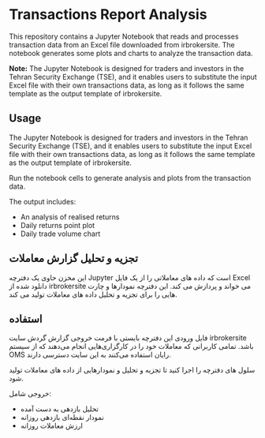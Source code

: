 # Transactions Report Analysis

This repository contains a Jupyter Notebook that reads and processes transaction data from an Excel file downloaded from irbrokersite. The notebook generates some plots and charts to analyze the transaction data.

**Note:** The Jupyter Notebook is designed for traders and investors in the Tehran Security Exchange (TSE), and it enables users to substitute the input Excel file with their own transactions data, as long as it follows the same template as the output template of irbrokersite.

## Usage

The Jupyter Notebook is designed for traders and investors in the Tehran Security Exchange (TSE), and it enables users to substitute the input Excel file with their own transactions data, as long as it follows the same template as the output template of irbrokersite.

Run the notebook cells to generate analysis and plots from the transaction data. 

The output includes:

- An analysis of realised returns
- Daily returns point plot
- Daily trade volume chart

## تجزیه و تحلیل گزارش معاملات

این مخزن حاوی یک دفترچه Jupyter است که داده های معاملاتی را از یک فایل Excel دانلود شده از irbrokersite می خواند و پردازش می کند. این دفترچه نمودارها و چارت هایی را برای تجزیه و تحلیل داده های معاملات تولید می کند.

## استفاده 

فایل ورودی این دفترچه بایستی با فرمت خروجی گزارش گردش سایت irbrokersite باشد. تمامی کاربرانی که معاملات خود را در کارگزاری‌هایی انجام می‌دهند که از سیستم OMS رایان استفاده می‌کنند به این سایت دسترسی دارند.

سلول های دفترچه را اجرا کنید تا تجزیه و تحلیل و نمودارهایی از داده های معاملات تولید شود.

خروجی شامل:

- تحلیل بازدهی به دست آمده 
- نمودار نقطه‌ای بازدهی روزانه
- ارزش معاملات روزانه
